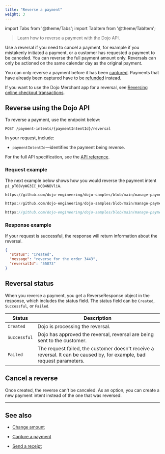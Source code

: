 ```yaml
---
title: "Reverse a payment"
weight: 3
---
```

import Tabs from '@theme/Tabs';
import TabItem from '@theme/TabItem';

>Learn how to reverse a payment with the Dojo API.

Use a reversal if you need to cancel a payment, for example if you mistakenly initiated a payment, or a customer has requested a payment to be canceled. You can reverse the full payment amount only. Reversals can only be actioned on the same calendar day as the original payment.

You can only reverse a payment before it has been [captured](../capture/). Payments that have already been captured have to be [refunded](refund/) instead.

If you want to use the Dojo Merchant app for a reversal, see [Reversing online checkout transactions](https://support.dojo.tech/hc/en-gb/articles/4408826217106-Refunding-and-reversing-online-checkout-transactions#h_01FK1T29A54JCYNZ9ZE4HK3G7T).

## Reverse using the Dojo API

To reverse a payment, use the endpoint below:

``` POST /payment-intents/{paymentIntentId}/reversal ```

In your request, include:

* `paymentIntentId`—identifies the payment being reverse.

For the full API specification, see the [API reference](/api#operation/Reversal_Create).

### Request example

The next example below shows how you would reverse the payment intent `pi_pT08VyWG3EC_HQB4NBVliA`.

<Tabs groupId="codeGroup">
  <TabItem value="curl" label="curl" default>

```bash reference
https://github.com/dojo-engineering/dojo-samples/blob/main/manage-payments/curl/reversal.sh
```

  </TabItem>
  <TabItem value="python" label="Python">

```py reference
https://github.com/dojo-engineering/dojo-samples/blob/main/manage-payments/python/reversal.py
```

  </TabItem>
  <TabItem value="C#" label="C#">

```csharp reference
https://github.com/dojo-engineering/dojo-samples/blob/main/manage-payments/cs/reversal.cs
```

  </TabItem>
</Tabs>

### Response example

If your request is successful, the response will return information about the reversal.

```json
{
  "status": "Created",
  "message": "reverse for the order 3443",
  "reversalId": "55873"
}
```

## Reversal status

When you reverse a payment, you get a ReverseResponse object in the response, which includes the status field. The status field can be `Created`, `Successful`, or `Failed`.

| Status | Description |
| ------------- | -----|
| `Created`| Dojo is processing the reversal.|
| `Successful` | Dojo has approved the reversal, reversal are being sent to the customer.|
| `Failed`|  The request failed, the customer doesn't receive a reversal. It can be caused by, for example, bad request parameters.|

## Cancel a reverse

Once created, the reverse can't be canceled. As an option, you can create a new payment intent instead of the one that was reversed.

---

## See also

* [Change amount](../change-amount/)

* [Capture a payment](../capture/)

* [Send a receipt](../send-receipt/)
